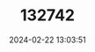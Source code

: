 ---
title: "132742"
category: "Cephalopholis nigri"
draft: false
date: 2024-02-22 13:03:51
languages:
  English: ["Niger Seabass", "Orange-spotted Seabass", "Niger Hind"]
  Spanish; Castilian: ["Cherna Del Niger"]
  French: ["Merou", "Merou Du Niger"]
---